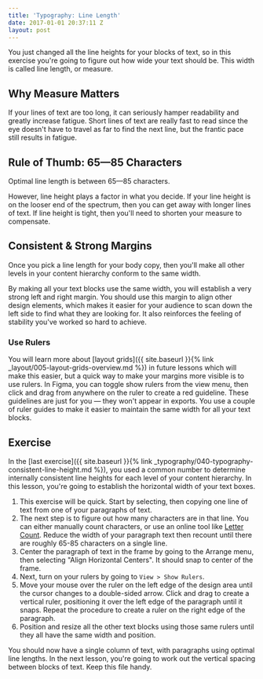 ```yaml
---
title: 'Typography: Line Length'
date: 2017-01-01 20:37:11 Z
layout: post
---
```

You just changed all the line heights for your blocks of text, so in this exercise you're going to figure out how wide your text should be. This width is called line length, or measure.

## Why Measure Matters

If your lines of text are too long, it can seriously hamper readability and greatly increase fatigue. Short lines of text are really fast to read since the eye doesn't have to travel as far to find the next line, but the frantic pace still results in fatigue.

## Rule of Thumb: 65—85 Characters

Optimal line length is between 65—85 characters.

However, line height plays a factor in what you decide. If your line height is on the looser end of the spectrum, then you can get away with longer lines of text. If line height is tight, then you'll need to shorten your measure to compensate.

## Consistent & Strong Margins

Once you pick a line length for your body copy, then you'll make all other levels in your content hierarchy conform to the same width.

By making all your text blocks use the same width, you will establish a very strong left and right margin. You should use this margin to align other design elements, which makes it easier for your audience to scan down the left side to find what they are looking for. It also reinforces the feeling of stability you've worked so hard to achieve.

### Use Rulers

You will learn more about [layout grids]({{ site.baseurl }}{% link _layout/005-layout-grids-overview.md %}) in future lessons which will make this easier, but a quick way to make your margins more visible is to use rulers. In Figma, you can toggle <span data-keyCombo="show-rulers">show rulers</span> from the view menu, then click and drag from anywhere on the ruler to create a red guideline. These guidelines are just for you — they won't appear in exports. You use a couple of ruler guides to make it easier to maintain the same width for all your text blocks.

<!--more-->
## Exercise
In the [last exercise]({{ site.baseurl }}{% link _typography/040-typography-consistent-line-height.md %}), you used a common number to determine internally consistent line heights for each level of your content hierarchy. In this lesson, you're going to establish the horizontal width of your text boxes.

1. This exercise will be quick. Start by selecting, then copying one line of text from one of your paragraphs of text.
2. The next step is to figure out how many characters are in that line. You can either manually count characters, or use an online tool like [Letter Count](https://www.lettercount.com/). Reduce the width of your paragraph text then recount until there are roughly 65-85 characters on a single line.
4. Center the paragraph of text in the frame by going to the Arrange menu, then selecting "Align Horizontal Centers". It should snap to center of the frame.
5. Next, turn on your rulers by going to `View > Show Rulers`.
6. Move your mouse over the ruler on the left edge of the design area until the cursor changes to a double-sided arrow. Click and drag to create a vertical ruler, positioning it over the left edge of the paragraph until it snaps. Repeat the procedure to create a ruler on the right edge of the paragraph.
7. Position and resize all the other text blocks using those same rulers until they all have the same width and position.

You should now have a single column of text, with paragraphs using optimal line lengths. In the next lesson, you're going to work out the vertical spacing between blocks of text. Keep this file handy.
